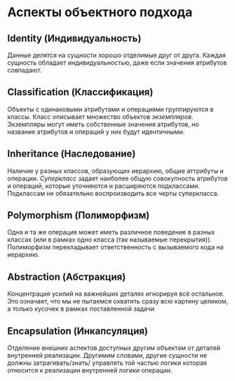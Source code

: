 # Аспекты объектного подхода

## Identity (Индивидуальность)

Данные делятся на сущности хорошо отделимые друг от друга. Каждая сущность 
обладает индивидуальностью, даже если значения атрибутов совпадают.

## Classification (Классификация)

Объекты с одинаковыми атрибутами и операциями группируются в классы. Класс 
описывает множество объектов *экземпляров*. Экземпляры могут иметь собственные 
значения атрибутов, но название атрибутов и операций у них будут идентичными.

## Inheritance (Наследование)

Наличие у разных классов, образующих иерархию, общие аттрибуты и операции. 
*Суперкласс* задает наиболее общую совокупность атрибутов и операций, которые
уточняются и расширяются подклассами. Подклассам не обязательно воспроизводить 
все черты суперкласса.

## Polymorphism (Полиморфизм)

Одна и та же операция может иметь различное поведение в разных классах (или в
рамках одно класса (так называемые перекрытия)). Полиморфизм перекладывает 
ответственность с вызываемого кода на иерархию.

## Abstraction (Абстракция)

Концентрация усилий на важнейших деталях игнорируя всё остальное. Это означает,
что мы не пытаемся охватить сразу всю картину целиком, а только кусочек в рамках 
поставленной задачи

## Encapsulation (Инкапсуляция)

Отделение внешних аспектов доступных другим объектам от деталей внутренней 
реализации. Другимим словами, другие сущности не должны затрагивать/знать/
управлять той частью логики которая относится к реализации внутренней логики 
операции.